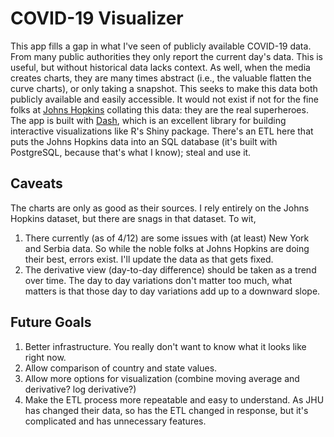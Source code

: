 # COVID-19 Visualizer

This app fills a gap in what I've seen of publicly available COVID-19 data. From many public authorities they only report the current day's data. This is useful, but without historical data lacks context. As well, when the media creates charts, they are many times abstract (i.e., the valuable flatten the curve charts), or only taking a snapshot. This seeks to make this data both publicly available and easily accessible. It would not exist if not for the fine folks at [Johns Hopkins](https://github.com/CSSEGISandData/COVID-19) collating this data: they are the real superheroes. The app is built with [Dash](https://plot.ly/dash/), which is an excellent library for building interactive visualizations like R's Shiny package. There's an ETL here that puts the Johns Hopkins data into an SQL database (it's built with PostgreSQL, because that's what I know); steal and use it.

## Caveats

The charts are only as good as their sources. I rely entirely on the Johns Hopkins dataset, but there are snags in that dataset. To wit,

1. There currently (as of 4/12) are some issues with (at least) New York and Serbia data. So while the noble folks at Johns Hopkins are doing their best, errors exist. I'll update the data as that gets fixed.
2. The derivative view (day-to-day difference) should be taken as a trend over time. The day to day variations don't matter too much, what matters is that those day to day variations add up to a downward slope.

## Future Goals

1. Better infrastructure. You really don't want to know what it looks like right now.
2. Allow comparison of country and state values.
3. Allow more options for visualization (combine moving average and derivative? log derivative?)
4. Make the ETL process more repeatable and easy to understand. As JHU has changed their data, so has the ETL changed in response, but it's complicated and has unnecessary features.
